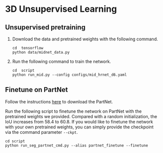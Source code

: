 # 3D Unsupervised Learning

## Unsupervised pretraining

1. Download the data and pretrained weights with the following command. 
   ```shell
   cd  tensorflow
   python data/midnet_data.py
   ```

2. Run the following command to train the network. 
   ```shell
   cd  script
   python run_mid.py --config configs/mid_hrnet_d6.yaml
   ```
   

## Finetune on PartNet

Follow the instructions 
[here](docs/segmentation.md#shape-segmentation-on-partnet-with-tensorflow)
to download the PartNet.

Run the following script to finetune the network on PartNet with the pretrained
weights we provided. Compared with a random initialization, the IoU increases from
58.4 to 60.8. If you would like to finetune the network with your own pretrained
weights, you can simply provide the checkpoint via the command parameter `--ckpt`.

```shell
cd script
python run_seg_partnet_cmd.py --alias partnet_finetune --finetune
```

